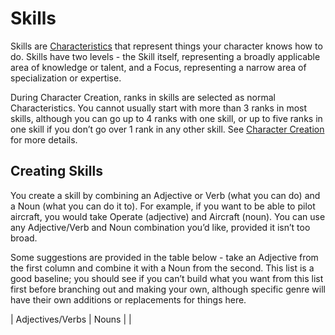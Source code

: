 # Skills
Skills are [Characteristics](Characteristics.md) that represent things your character knows how to do. Skills have two levels - the Skill itself, representing a broadly applicable area of knowledge or talent, and a Focus, representing a narrow area of specialization or expertise.

During Character Creation, ranks in skills are selected as normal Characteristics. You cannot usually start with more than 3 ranks in most skills, although you can go up to 4 ranks with one skill, or up to five ranks in one skill if you don’t go over 1 rank in any other skill. See [Character Creation](CharacterCreation.md) for more details.

## Creating Skills
You create a skill by combining an Adjective or Verb (what you can do) and a Noun (what you can do it to). For example, if you want to be able to pilot aircraft, you would take Operate (adjective) and Aircraft (noun). You can use any Adjective/Verb and Noun combination you’d like, provided it isn’t too broad. 

Some suggestions are provided in the table below - take an Adjective from the first column and combine it with a Noun from the second. This list is a good baseline; you should see if  you can’t build what you want from this list first before branching out and making your own, although specific genre will have their own additions or replacements for things here.

| Adjectives/Verbs | Nouns |
| 
